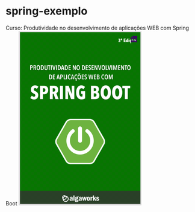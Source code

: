 # spring-exemplo
 Curso: Produtividade no desenvolvimento de aplicações WEB com Spring Boot
![Algaworks](https://github.com/agsilvamhm/spring-exemplo/blob/main/imagens/Imagem-curso.PNG)
